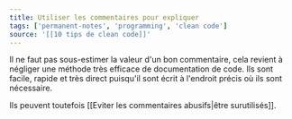 ```yaml
---
title: Utiliser les commentaires pour expliquer
tags: ['permanent-notes', 'programming', 'clean code']
source: '[[10 tips de clean code]]'
---
```


Il ne faut pas sous-estimer la valeur d'un bon commentaire, cela revient à négliger une méthode très efficace de documentation de code. Ils sont facile, rapide et très direct puisqu'il sont écrit à l'endroit précis où ils sont nécessaire.

Ils peuvent toutefois [[Eviter les commentaires abusifs|être surutilisés]].
